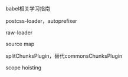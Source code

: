 babel相关学习指南

postcss-loader，autoprefixer

raw-loader

source map

splitChunksPlugin，替代commonsChunksPlugin

scope hoisting

